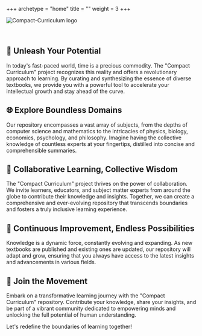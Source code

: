 +++
archetype = "home"
title = ""
weight = 3
+++

![Compact-Curriculum logo](/directory/images/compact_curriculum.jpg?width=30vw&classes=shadow)

&nbsp;

## 🌟 Unleash Your Potential

In today's fast-paced world, time is a precious commodity. The "Compact Curriculum" project recognizes this reality and offers a revolutionary approach to learning. By curating and synthesizing the essence of diverse textbooks, we provide you with a powerful tool to accelerate your intellectual growth and stay ahead of the curve.

## 🌐 Explore Boundless Domains

Our repository encompasses a vast array of subjects, from the depths of computer science and mathematics to the intricacies of physics, biology, economics, psychology, and philosophy. Imagine having the collective knowledge of countless experts at your fingertips, distilled into concise and comprehensible summaries.

## 🌈 Collaborative Learning, Collective Wisdom

The "Compact Curriculum" project thrives on the power of collaboration. We invite learners, educators, and subject matter experts from around the globe to contribute their knowledge and insights. Together, we can create a comprehensive and ever-evolving repository that transcends boundaries and fosters a truly inclusive learning experience.

## 🚀 Continuous Improvement, Endless Possibilities

Knowledge is a dynamic force, constantly evolving and expanding. As new textbooks are published and existing ones are updated, our repository will adapt and grow, ensuring that you always have access to the latest insights and advancements in various fields.

## 🌟 Join the Movement

Embark on a transformative learning journey with the "Compact Curriculum" repository. Contribute your knowledge, share your insights, and be part of a vibrant community dedicated to empowering minds and unlocking the full potential of human understanding.

Let's redefine the boundaries of learning together!
